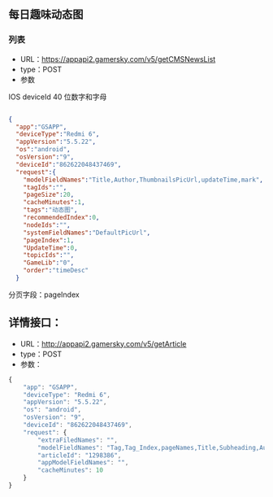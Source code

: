 ## 每日趣味动态图

### 列表
- URL：https://appapi2.gamersky.com/v5/getCMSNewsList
- type：POST
- 参数

IOS deviceId 40 位数字和字母

```json

{
  "app":"GSAPP",
  "deviceType":"Redmi 6",
  "appVersion":"5.5.22",
  "os":"android",
  "osVersion":"9",
  "deviceId":"862622048437469",
  "request":{
    "modelFieldNames":"Title,Author,ThumbnailsPicUrl,updateTime,mark",
    "tagIds":"",
    "pageSize":20,
    "cacheMinutes":1,
    "tags":"动态图",
    "recommendedIndex":0,
    "nodeIds":"",
    "systemFieldNames":"DefaultPicUrl",
    "pageIndex":1,
    "UpdateTime":0,
    "topicIds":"",
    "GameLib":"0",
    "order":"timeDesc"
  }
```
分页字段：pageIndex

## 详情接口：

- URL：http://appapi2.gamersky.com/v5/getArticle
- type：POST
- 参数：

```js
{
    "app": "GSAPP",
    "deviceType": "Redmi 6",
    "appVersion": "5.5.22",
    "os": "android",
    "osVersion": "9",
    "deviceId": "862622048437469",
    "request": {
        "extraFiledNames": "",
        "modelFieldNames": "Tag,Tag_Index,pageNames,Title,Subheading,Author,pcPageURL,CopyFrom,UpdateTime,DefaultPicUrl,GameScore,GameLib,TitleIntact,NodeId,editor,Content_Index",
        "articleId": "1298386",
        "appModelFieldNames": "",
        "cacheMinutes": 10
    }
}
```